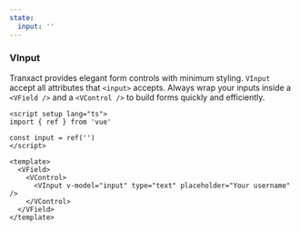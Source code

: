 ```yaml
---
state:
  input: ''
---
```


### VInput

Tranxact provides elegant form controls with minimum styling.
`VInput` accept all attributes that `<input>` accepts.
Always wrap your inputs inside a `<VField />` and a `<VControl />`
to build forms quickly and efficiently.

<!--code-->

```vue
<script setup lang="ts">
import { ref } from 'vue'

const input = ref('')
</script>

<template>
  <VField>
    <VControl>
      <VInput v-model="input" type="text" placeholder="Your username" />
    </VControl>
  </VField>
</template>
```

<!--/code-->

<!--example-->

<VField>
  <VControl>
    <VInput
      v-model="frontmatter.state.input"
      type="text"
      placeholder="Your username"
    />
  </VControl>
</VField>

<!--/example-->
